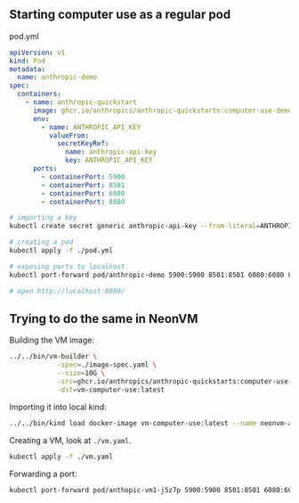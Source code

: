 ## Starting computer use as a regular pod

pod.yml
```yaml
apiVersion: v1
kind: Pod
metadata:
  name: anthropic-demo
spec:
  containers:
    - name: anthropic-quickstart
      image: ghcr.io/anthropics/anthropic-quickstarts:computer-use-demo-latest
      env:
        - name: ANTHROPIC_API_KEY
          valueFrom:
            secretKeyRef:
              name: anthropic-api-key
              key: ANTHROPIC_API_KEY
      ports:
        - containerPort: 5900
        - containerPort: 8501
        - containerPort: 6080
        - containerPort: 8080
```

```bash
# importing a key
kubectl create secret generic anthropic-api-key --from-literal=ANTHROPIC_API_KEY=your_api_key_here

# creating a pod
kubectl apply -f ./pod.yml

# exposing ports to localhost
kubectl port-forward pod/anthropic-demo 5900:5900 8501:8501 6080:6080 8080:8080

# open http://localhost:8080/
```

## Trying to do the same in NeonVM

Building the VM image:
```bash
../../bin/vm-builder \
            -spec=./image-spec.yaml \
            --size=10G \
            -src=ghcr.io/anthropics/anthropic-quickstarts:computer-use-demo-latest \
            -dst=vm-computer-use:latest
```

Importing it into local kind:

```bash
../../bin/kind load docker-image vm-computer-use:latest --name neonvm-arthur
```


Creating a VM, look at `./vm.yaml`.

```bash
kubectl apply -f ./vm.yaml
```

Forwarding a port:
```bash
kubectl port-forward pod/anthopic-vm1-j5z7p 5900:5900 8501:8501 6080:6080 8080:8080
```